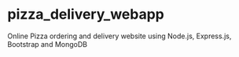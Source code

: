 # pizza_delivery_webapp
Online Pizza ordering and delivery website using Node.js, Express.js, Bootstrap and MongoDB
